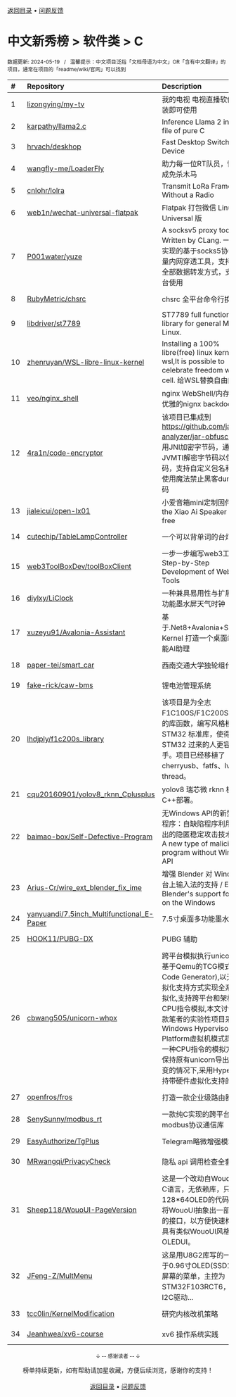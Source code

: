 <a href="https://gitee.com/GrowingGit/GitHub-Chinese-Top-Charts#github中文排行榜">返回目录</a> • <a href="/content/docs/feedback.md">问题反馈</a>

# 中文新秀榜 > 软件类 > C
<sub>数据更新: 2024-05-19&nbsp;&nbsp;&nbsp;/&nbsp;&nbsp;&nbsp;温馨提示：中文项目泛指「文档母语为中文」OR「含有中文翻译」的项目，通常在项目的「readme/wiki/官网」可以找到</sub>

|#|Repository|Description|Stars|Updated|Created|
|:-|:-|:-|:-|:-|:-|
|1|[lizongying/my-tv](https://github.com/lizongying/my-tv)|我的电视 电视直播软件，安装即可使用|26501|2024-05-16|2023-12-04|
|2|[karpathy/llama2.c](https://github.com/karpathy/llama2.c)|Inference Llama 2 in one file of pure C|16239|2024-05-12|2023-07-23|
|3|[hrvach/deskhop](https://github.com/hrvach/deskhop)|Fast Desktop Switching Device|5886|2024-05-13|2023-12-24|
|4|[wangfly-me/LoaderFly](https://github.com/wangfly-me/LoaderFly)|助力每一位RT队员，快速生成免杀木马|609|2024-04-17|2023-08-22|
|5|[cnlohr/lolra](https://github.com/cnlohr/lolra)|Transmit LoRa Frames Without a Radio|553|2024-05-18|2024-03-25|
|6|[web1n/wechat-universal-flatpak](https://github.com/web1n/wechat-universal-flatpak)|Flatpak 打包微信 Linux Universal 版|500|2024-05-05|2024-03-08|
|7|[P001water/yuze](https://github.com/P001water/yuze)|A socksv5 proxy tool Written by CLang. 一款纯C实现的基于socks5协议的轻量内网穿透工具，支持ew的全部数据转发方式，支持跨平台使用|304|2024-03-06|2024-01-13|
|8|[RubyMetric/chsrc](https://github.com/RubyMetric/chsrc)|chsrc  全平台命令行换源工具|256|2024-04-25|2023-09-03|
|9|[libdriver/st7789](https://github.com/libdriver/st7789)|ST7789 full function driver library for general MCU and Linux.|253|2024-02-25|2023-06-05|
|10|[zhenruyan/WSL-libre-linux-kernel](https://github.com/zhenruyan/WSL-libre-linux-kernel)| Installing a 100% libre(free) linux kernel for wsl,It is possible to celebrate freedom within a cell. 给WSL替换自由内核!!!|223|2024-05-18|2023-07-04|
|11|[veo/nginx_shell](https://github.com/veo/nginx_shell)|nginx WebShell/内存马，更优雅的nignx backdoor|217|2024-01-04|2023-12-20|
|12|[4ra1n/code-encryptor](https://github.com/4ra1n/code-encryptor)|该项目已集成到 https://github.com/jar-analyzer/jar-obfuscator 使用JNI加密字节码，通过JVMTI解密字节码以保护代码，支持自定义包名和密钥，使用魔法禁止黑客dump字节码|153|2024-05-14|2023-09-06|
|13|[jialeicui/open-lx01](https://github.com/jialeicui/open-lx01)|小爱音箱mini定制固件   Let the Xiao Ai Speaker Mini free|133|2024-05-12|2024-01-23|
|14|[cutechip/TableLampController](https://github.com/cutechip/TableLampController)|一个可以背单词的台灯控制器|133|2024-04-15|2023-11-12|
|15|[web3ToolBoxDev/toolBoxClient](https://github.com/web3ToolBoxDev/toolBoxClient)|一步一步编写web3工具——Step-by-Step Development of Web3 Tools|124|2024-04-25|2024-02-27|
|16|[diylxy/LiClock](https://github.com/diylxy/LiClock)|一种兼具易用性与扩展性的多功能墨水屏天气时钟|121|2024-01-17|2023-10-02|
|17|[xuzeyu91/Avalonia-Assistant](https://github.com/xuzeyu91/Avalonia-Assistant)|基于.Net8+Avalonia+Semantic Kernel 打造一个桌面端的智能AI助理|81|2024-01-19|2024-01-08|
|18|[paper-tei/smart_car](https://github.com/paper-tei/smart_car)|西南交通大学独轮组代码|77|2024-03-06|2023-07-25|
|19|[fake-rick/caw-bms](https://github.com/fake-rick/caw-bms)|锂电池管理系统|74|2024-02-19|2023-12-23|
|20|[lhdjply/f1c200s_library](https://github.com/lhdjply/f1c200s_library)|该项目是为全志 F1C100S/F1C200S 所编写的库函数，编写风格模仿 STM32 标准库，使得从 STM32 过来的人更容易上手。项目已经移植了 cherryusb、fatfs、lvgl、rt-thread。|73|2024-05-10|2023-12-04|
|21|[cqu20160901/yolov8_rknn_Cplusplus](https://github.com/cqu20160901/yolov8_rknn_Cplusplus)|yolov8 瑞芯微 rknn 板端 C++部署。|73|2024-01-12|2023-06-09|
|22|[baimao-box/Self-Defective-Program](https://github.com/baimao-box/Self-Defective-Program)|无Windows API的新型恶意程序：自缺陷程序利用堆栈溢出的隐匿稳定攻击技术研究，A new type of malicious program without Windows API|69|2024-05-10|2024-05-01|
|23|[Arius-Cr/wire_ext_blender_fix_ime](https://github.com/Arius-Cr/wire_ext_blender_fix_ime)|增强 Blender 对 Windows 平台上输入法的支持 / Enhance Blender's support for IME on the Windows|67|2024-05-17|2023-05-30|
|24|[yanyuandi/7.5inch_Multifunctional_E-Paper](https://github.com/yanyuandi/7.5inch_Multifunctional_E-Paper)|7.5寸桌面多功能墨水屏-三色|67|2024-04-19|2023-05-27|
|25|[HOOK11/PUBG-DX](https://github.com/HOOK11/PUBG-DX)|PUBG 辅助|63|2024-02-26|2023-10-04|
|26|[cbwang505/unicorn-whpx](https://github.com/cbwang505/unicorn-whpx)|跨平台模拟执行unicorn框架基于Qemu的TCG模式(Tiny Code Generator),以无硬件虚拟化支持方式实现全系统的虚拟化,支持跨平台和架构的CPU指令模拟,本文讨论是一款笔者的实验性项目采用Windows Hypervisor Platform虚拟机模式提供了另一种CPU指令的模拟方式,在保持原有unicorn导出接口不变的情况下,采用Hyper-v支持带硬件虚拟化支持的Win ...|62|2023-12-17|2023-12-16|
|27|[openfros/fros](https://github.com/openfros/fros)|打造一款企业级路由器系统|51|2024-01-13|2023-05-29|
|28|[SenySunny/modbus_rt](https://github.com/SenySunny/modbus_rt)|一款纯C实现的跨平台modbus协议通信库|49|2024-04-03|2023-09-20|
|29|[EasyAuthorize/TgPlus](https://github.com/EasyAuthorize/TgPlus)|Telegram略微增强模块|45|2023-12-25|2023-07-04|
|30|[MRwangqi/PrivacyCheck](https://github.com/MRwangqi/PrivacyCheck)|隐私 api 调用检查全套方案|44|2024-02-19|2024-01-03|
|31|[Sheep118/WouoUI-PageVersion](https://github.com/Sheep118/WouoUI-PageVersion)|这是一个改动自WouoUI的纯C语言，无依赖库，只适用于128*64OLED的代码框架，将WouoUI抽象出一部分统一的接口，以方便快速构建一个具有类似WouoUI风格的OLEDUI。|39|2024-03-06|2024-02-10|
|32|[JFeng-Z/MultMenu](https://github.com/JFeng-Z/MultMenu)|这是用U8G2库写的一个适用于0.96寸OLED(SSD1306)屏幕的菜单，主控为STM32F103RCT6，采用I2C驱动...|37|2024-03-31|2023-06-30|
|33|[tcc0lin/KernelModification](https://github.com/tcc0lin/KernelModification)|研究内核改机策略|28|2023-12-08|2023-08-14|
|34|[Jeanhwea/xv6-course](https://github.com/Jeanhwea/xv6-course)|xv6 操作系统实践|24|2023-12-31|2023-10-29|

<div align="center">
    <p><sub>↓ -- 感谢读者 -- ↓</sub></p>
    榜单持续更新，如有帮助请加星收藏，方便后续浏览，感谢你的支持！
</div>

<br/>

<div align="center"><a href="https://gitee.com/GrowingGit/GitHub-Chinese-Top-Charts#github中文排行榜">返回目录</a> • <a href="/content/docs/feedback.md">问题反馈</a></div>
